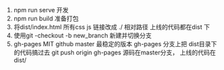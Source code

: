 1. npm run serve  开发
2. npm run build  准备打包
3. 将dist/index.html   所有css js 链接改成 ./ 相对路径
   上线的代码都在dist 下
4. 使用git -checkout -b new_branch  新建并切换分支
5. gh-pages
  MIT github master   最稳定的版本
  gh-pages 分支上把 dist目录下的代码搞过去
  git push origin gh-pages  源码在master分支， 上线的代码在 dist/